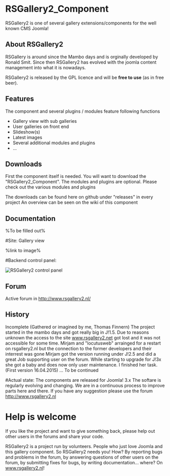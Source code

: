 # RSGallery2_Component
RSGallery2 is one of several gallery extensions/components for the well known CMS Joomla!

## About RSGallery2
RSGallery is around since the Mambo days and is orginally developed by Ronald Smit. Since then RSGallery2 has evolved with the joomla content management into what it is nowadays.

RSGallery2 is released by the GPL licence and will be **free to use** (as in free beer).

## Features
The component and several plugins / modules feature following functions
* Gallery view with sub galleries
* User galleries on front end
* Slideshow(s)
* Latest images
* Several additional modules and plugins
* ...

## Downloads
First the component itself is needed. You will want to download the "RSGallery2_Component". The modules and plugins are optional. Please check out the various modules and plugins

The downloads can be found here on github under "releases" in every project
An overview can be seen on the wiki of this component


## Documentation

%To be filled out%



#Site: Gallery view

%link to image%

#Backend control panel:

![RSGallery2 control panel](https://cloud.githubusercontent.com/assets/7040580/9760250/c666941c-56f3-11e5-88a3-b2fbb5abb55a.png)

## Forum

Active forum in http://www.rsgallery2.nl/


## History
Incomplete (Gathered or imagined by me, Thomas Finnern)
The project started in the mambo days and got really big in J!1.5. Due to reasons unknown the access to the site www.rsgallery2.net got lost and it was not accessible for some time. Mirjam and "locutusweb" arrainged for a restart on rsgallery2.nl but the connection to the former developers and their interrest was gone
Mirjam got the version running under J!2.5 and did a great Job supporting user on the forum. While starting to upgrade for J!3x she got a baby and does now only user maintenance. I finished her task. (First version 16.04.2015)
...
To be continued

#Actual state:
The components are released for Joomla! 3.x
The softare is regularly evolving and changing.
We are in a continuous process to improve parts here and there.
If you have any suggestion please use the forum http://www.rsgallery2.nl









# Help is welcome

If you like the project and want to give something back, please help out other users in the forums and share your code.

RSGallery2 is a project run by volunteers. People who just love Joomla and this gallery component. So RSGallery2 needs you! How? By reporting bugs and problems in the forum, by answering questions of other users on the forum, by submitting fixes for bugs, by writing documentation... where? On www.rsgallery2.nl!
